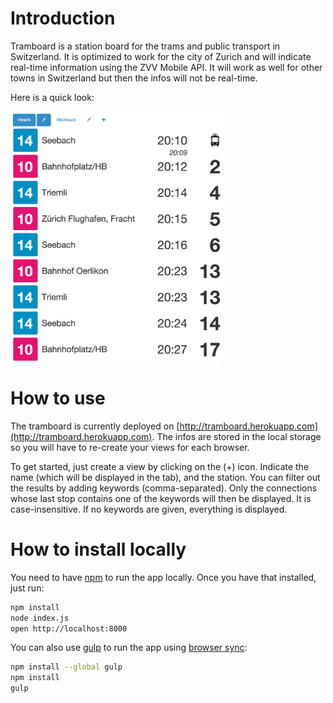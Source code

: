 # Introduction

Tramboard is a station board for the trams and public transport in Switzerland. It is optimized to work for the city of Zurich and will indicate real-time information using the ZVV Mobile API. It will work as well for other towns in Switzerland but then the infos will not be real-time.

Here is a quick look:

<img src="tramboard.png" alt="Tramboard app" style="text-align:center;height:400px;"/>

# How to use

The tramboard is currently deployed on [http://tramboard.herokuapp.com](http://tramboard.herokuapp.com). The infos are stored in the local storage so you will have to re-create your views for each browser.

To get started, just create a view by clicking on the (+) icon. Indicate the name (which will be displayed in the tab), and the station. You can filter out the results by adding keywords (comma-separated). Only the connections whose last stop contains one of the keywords will then be displayed. It is case-insensitive. If no keywords are given, everything is displayed.

# How to install locally

You need to have [npm](http://npmjs.org) to run the app locally. Once you have that installed, just run:

```bash
npm install
node index.js
open http://localhost:8000
```

You can also use [gulp](http://gulpjs.com/) to run the app using [browser sync](http://www.browsersync.io/):

```bash
npm install --global gulp
npm install
gulp
```
